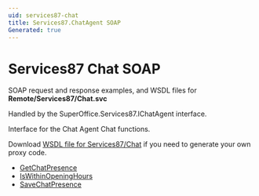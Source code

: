 ```yaml
---
uid: services87-chat
title: Services87.ChatAgent SOAP
Generated: true
---
```


# Services87 Chat SOAP

SOAP request and response examples, and WSDL files for **Remote/Services87/Chat.svc**

Handled by the <see cref="T:SuperOffice.Services87.IChatAgent">SuperOffice.Services87.IChatAgent</see> interface.

Interface for the Chat Agent
Chat functions.

Download [WSDL file for Services87/Chat](../Services87-Chat.md) if you need to generate your own proxy code.

* [GetChatPresence](GetChatPresence.md)
* [IsWithinOpeningHours](IsWithinOpeningHours.md)
* [SaveChatPresence](SaveChatPresence.md)
